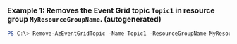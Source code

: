 ### Example 1: Removes the Event Grid topic `Topic1` in resource group `MyResourceGroupName`. (autogenerated)
```powershell
PS C:\> Remove-AzEventGridTopic -Name Topic1 -ResourceGroupName MyResourceGroupName
```

